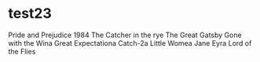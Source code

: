 # test23
Pride and Prejudice
1984
The Catcher in the rye
The Great Gatsby 
Gone with the Wina
Great Expectationa
Catch-2a
Little Womea
Jane Eyra
Lord of the Flies
